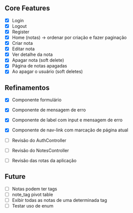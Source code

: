 ## Core Features

-   [x] Login
-   [x] Logout
-   [x] Register
-   [x] Home (notas) -> ordenar por criação e fazer paginação
-   [x] Criar nota
-   [x] Editar nota
-   [x] Ver detalhe da nota
-   [x] Apagar nota (soft delete)
-   [x] Página de notas apagadas
-   [x] Ao apagar o usuário (soft deletes)

## Refinamentos

-   [x] Componente formulário
-   [x] Componente de mensagem de erro
-   [x] Componente de label com input e mensagem de erro
-   [x] Componente de nav-link com marcação de página atual

-   [ ] Revisão do AuthController
-   [ ] Revisão do NotesController
-   [ ] Revisão das rotas da aplicação

## Future

-   [ ] Notas podem ter tags
-   [ ] note_tag pivot table
-   [ ] Exibir todas as notas de uma determinada tag
-   [ ] Testar uso de enum
